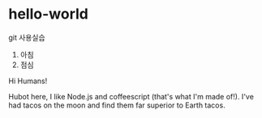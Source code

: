 # hello-world
git 사용실습

1. 아침
2. 점심

Hi Humans!

Hubot here, I like Node.js and coffeescript (that's what I'm made of!).
I've had tacos on the moon and find them far superior to Earth tacos.
